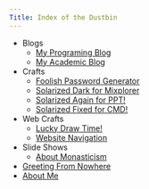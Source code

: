 ```yaml
---
Title: Index of the Dustbin
---
```


- Blogs
    - [My Programing Blog](programing)
    - [My Academic Blog](acdemy)
- Crafts
    - [Foolish Password Generator](craft/pwd)
    - [Solarized Dark for Mixplorer](craft/mix)
    - [Solarized Again for PPT!](craft/ppt)
    - [Solarized Fixed for CMD!](craft/cmd)
- Web Crafts
    - [Lucky Draw Time!](//allanchain.gitee.io/choujiang/iamnotindex.html)
    - [Website Navigation](//allanchain.gitee.io/webnav/)
- Slide Shows
    - [About Monasticism](//allanchain.gitee.io/revealjs_slide/ChristianLife.html)
- [Greeting From Nowhere](ghost)
- [About Me](about)
